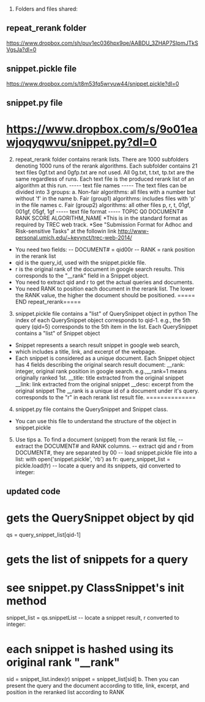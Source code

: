 1. Folders and files shared:
## repeat_rerank folder 
https://www.dropbox.com/sh/puv1ec036hpx9qe/AABDU_3ZHAP7SIpmJTkSVgsJa?dl=0
## snippet.pickle file 
https://www.dropbox.com/s/t8m53fq5wrvuw44/snippet.pickle?dl=0
## snippet.py file
https://www.dropbox.com/s/9o01eawjoqyqwvu/snippet.py?dl=0
===========================

2. repeat_rerank folder contains rerank lists. 
There are 1000 subfolders denoting 1000 runs of the rerank algorithms. 
Each subfolder contains 21 text files
0gf.txt and 0gfp.txt are not used.
All 0g.txt, t.txt, tp.txt are the same regardless of runs. 
Each text file is the produced rerank list of an algorithm at this run.
----- text file names -----
The text files can be divided into 3 groups:
a. Non-fair algorithms:
    all files with a number but without 'f' in the name
b. Fair (group1) algorithms:
    includes files with 'p' in the file names
c. Fair (group2) algorithms:
    all other files  p, r, t, 01gf, 001gf, 05gf, 1gf
----- text file format -----
TOPIC    Q0    DOCUMENT#    RANK    SCORE    ALGORITHM_NAME
*This is in the standard format as required by TREC web track.
*See "Submission Format for Adhoc and Risk-sensitive Tasks" at the followin link
http://www-personal.umich.edu/~kevynct/trec-web-2014/
* You need two fields: 
-- DOCUMENT# = qid00r
-- RANK = rank position in the rerank list
* qid is the query_id, used with the snippet.pickle file. 
* r is the original rank of the document in google search results. This corresponds to the "__rank" field in a Snippet object.  
* You need to extract qid and r to get the actual queries and documents. 
* You need RANK to position each document in the rerank list. The lower the RANK value, the higher the document should be positioned. 
===== END repeat_rerank=====

3. snippet.pickle file contains a "list" of QuerySnippet object in python
The index of each QuerySnippet object corresponds to qid-1. 
  e.g., the 5th query (qid=5) corresponds to the 5th item in the list.
Each QuerySnippet contains a "list" of Snippet object
* Snippet represents a search result snippet in google web search,
* which includes a title, link, and excerpt of the webpage.
* Each snippet is considered as a unique document.
Each Snippet object has 4 fields describing the original search result document:
__rank: integer, original rank position in google search. e.g.,__rank=1 means originally ranked 1st.
__title: title extracted from the original snippet
__link: link extracted from the original snippet
__desc: excerpt from the original snippet
The __rank is a unique id of a document under it's query.
 corresponds to the "r" in each rerank list result file. 
==============

4. snippet.py file contains the QuerySnippet and Snippet class. 
* You can use this file to understand the structure of the object in snippet.pickle 
5. Use tips
a. To find a document (snippet) from the rerank list file,
-- extract the DOCUMENT#  and RANK columns.
-- extract qid and r from DOCUMENT#, they are separated by 00
-- load snippet.pickle file into a list:
with open('snippet.pickle', 'rb') as fr:
    query_snippet_list = pickle.load(fr)
-- locate a query and its snippets, qid converted to integer:
## updated code
# gets the QuerySnippet object by qid
qs = query_snippet_list[qid-1]  
# gets the list of snippets for a query
# see snippet.py ClassSnippet's init method
snippet_list = qs.snippetList
-- locate a snippet result, r converted to integer:
# each snippet is hashed using its original rank "__rank"
sid = snippet_list.index(r)
snippet = snippet_list[sid]
b. Then you can present the query and the document according to title, link, excerpt, and position in the reranked list according to RANK
